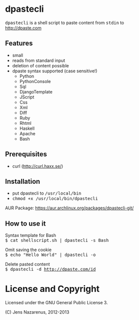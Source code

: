 dpastecli 
==========
<tt>dpastecli</tt> is a shell script to paste content from <tt>stdin</tt> to http://dpaste.com

Features
--------
  - small
  - reads from standard input
  - deletion of content possible
  - dpaste syntax supported (case sensitive!)
    - Python
    - PythonConsole
    - Sql
    - DjangoTemplate
    - JScript
    - Css
    - Xml
    - Diff
    - Ruby
    - Rhtml
    - Haskell
    - Apache
    - Bash


Prerequisites
-------------
  - curl (http://curl.haxx.se/)

Installation
------------
  - put dpastecli to <tt>/usr/local/bin</tt>
  - <tt>chmod +x /usr/local/bin/dpastecli</tt>

AUR Package: https://aur.archlinux.org/packages/dpastecli-git/

How to use it
--------------

Syntax template for Bash <br/>
<tt>$ cat shellscript.sh | dpastecli -s Bash</tt>

Omit saving the cookie <br/>
<tt>$ echo "Hello World" | dpastecli -o</tt>
    
Delete pasted content <br/>
<tt>$ dpastecli -d http://dpaste.com/id</tt>

License and Copyright
=======
Licensed under the GNU General Public License 3.

(C) Jens Nazarenus, 2012-2013
